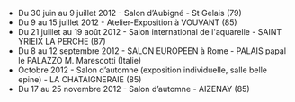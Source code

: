 
* Du 30 juin au 9 juillet 2012 - Salon d’Aubigné - St Gelais (79)
* Du 9 au 15 juillet 2012 - Atelier-Exposition à VOUVANT (85)
* Du 21 juillet au 19 août 2012 - Salon international de l'aquarelle - SAINT YRIEIX LA PERCHE (87)
* Du 8 au 12 septembre 2012 - SALON EUROPEEN à Rome - PALAIS papal le PALAZZO M.&nbsp;Marescotti (Italie)
* Octobre 2012 - Salon d’automne (exposition individuelle, salle belle epine) - LA CHATAIGNERAIE (85)
* Du 17 au 25 novembre 2012 - Salon d’automne - AIZENAY (85)
